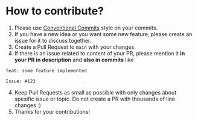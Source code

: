 # How to contribute?

1. Please use [Conventional Commits](https://www.conventionalcommits.org/en/v1.0.0/) style on your commits.
2. If you have a new idea or you want some new feature, please create an issue for it to discuss together.
3. Create a Pull Request to `main` with your changes.
4. If there is an issue related to content of your PR, please mention it **in your PR in description** and **also in commits** like
```
feat: some feature implemented

Issue: #123
```
4. Keep Pull Requests as small as possible with only changes about spesific issue or topic. Do not create a PR with thousands of line changes :)
5. Thanks for your contributions!
